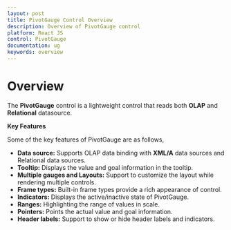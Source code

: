 ```yaml
---
layout: post
title: PivotGauge Control Overview 
description: Overview of PivotGauge control 
platform: React JS
control: PivotGauge
documentation: ug
keywords: overview
---
```


# Overview

The **PivotGauge** control is a lightweight control that reads both **OLAP** and **Relational** datasource. 

**Key Features**

Some of the key features of PivotGauge are as follows, 

* **Data source:** Supports OLAP data binding with **XML/A** data sources and Relational data sources.
* **Tooltip:** Displays the value and goal information in the tooltip.
* **Multiple gauges and Layouts:** Support to customize the layout while rendering multiple controls.
* **Frame types:** Built-in frame types provide a rich appearance of control.
* **Indicators:** Displays the active/inactive state of PivotGauge.
* **Ranges:** Highlighting the range of values in scale.
* **Pointers:**  Points the actual value and goal information.
* **Header labels:** Support to show or hide header labels and indicators.